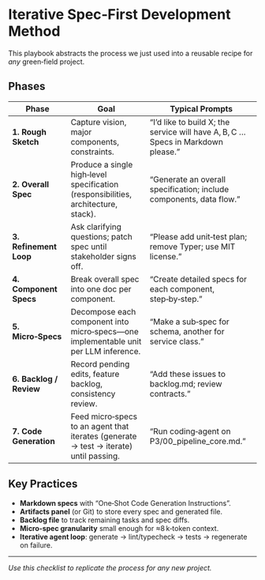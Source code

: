 # Iterative Spec‑First Development Method

This playbook abstracts the process we just used into a reusable recipe for *any* green‑field project.

## Phases

| Phase                   | Goal                                                                                  | Typical Prompts                                                                  |
| ----------------------- | ------------------------------------------------------------------------------------- | -------------------------------------------------------------------------------- |
| **1. Rough Sketch**     | Capture vision, major components, constraints.                                        | “I’d like to build X; the service will have A, B, C … Specs in Markdown please.” |
| **2. Overall Spec**     | Produce a single high‑level specification (responsibilities, architecture, stack).    | “Generate an overall specification; include components, data flow.”              |
| **3. Refinement Loop**  | Ask clarifying questions; patch spec until stakeholder signs off.                     | “Please add unit‑test plan; remove Typer; use MIT license.”                      |
| **4. Component Specs**  | Break overall spec into one doc per component.                                        | “Create detailed specs for each component, step‑by‑step.”                        |
| **5. Micro‑Specs**      | Decompose each component into micro‑specs—one implementable unit per LLM inference.   | “Make a sub‑spec for schema, another for service class.”                         |
| **6. Backlog / Review** | Record pending edits, feature backlog, consistency review.                            | “Add these issues to backlog.md; review contracts.”                              |
| **7. Code Generation**  | Feed micro‑specs to an agent that iterates (generate → test → iterate) until passing. | “Run coding‑agent on P3/00\_pipeline\_core.md.”                                  |

## Key Practices

* **Markdown specs** with “One‑Shot Code Generation Instructions”.
* **Artifacts panel** (or Git) to store every spec and generated file.
* **Backlog file** to track remaining tasks and spec diffs.
* **Micro‑spec granularity** small enough for ≈8 k‑token context.
* **Iterative agent loop**: generate → lint/typecheck → tests → regenerate on failure.

---

*Use this checklist to replicate the process for any new project.*
